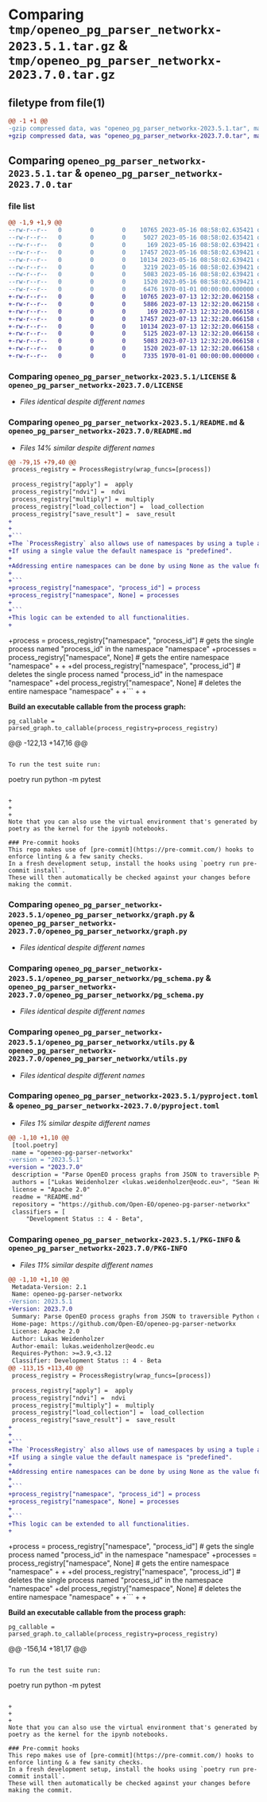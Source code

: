 # Comparing `tmp/openeo_pg_parser_networkx-2023.5.1.tar.gz` & `tmp/openeo_pg_parser_networkx-2023.7.0.tar.gz`

## filetype from file(1)

```diff
@@ -1 +1 @@
-gzip compressed data, was "openeo_pg_parser_networkx-2023.5.1.tar", max compression
+gzip compressed data, was "openeo_pg_parser_networkx-2023.7.0.tar", max compression
```

## Comparing `openeo_pg_parser_networkx-2023.5.1.tar` & `openeo_pg_parser_networkx-2023.7.0.tar`

### file list

```diff
@@ -1,9 +1,9 @@
--rw-r--r--   0        0        0    10765 2023-05-16 08:58:02.635421 openeo_pg_parser_networkx-2023.5.1/LICENSE
--rw-r--r--   0        0        0     5027 2023-05-16 08:58:02.635421 openeo_pg_parser_networkx-2023.5.1/README.md
--rw-r--r--   0        0        0      169 2023-05-16 08:58:02.639421 openeo_pg_parser_networkx-2023.5.1/openeo_pg_parser_networkx/__init__.py
--rw-r--r--   0        0        0    17457 2023-05-16 08:58:02.639421 openeo_pg_parser_networkx-2023.5.1/openeo_pg_parser_networkx/graph.py
--rw-r--r--   0        0        0    10134 2023-05-16 08:58:02.639421 openeo_pg_parser_networkx-2023.5.1/openeo_pg_parser_networkx/pg_schema.py
--rw-r--r--   0        0        0     3219 2023-05-16 08:58:02.639421 openeo_pg_parser_networkx-2023.5.1/openeo_pg_parser_networkx/process_registry.py
--rw-r--r--   0        0        0     5083 2023-05-16 08:58:02.639421 openeo_pg_parser_networkx-2023.5.1/openeo_pg_parser_networkx/utils.py
--rw-r--r--   0        0        0     1520 2023-05-16 08:58:02.639421 openeo_pg_parser_networkx-2023.5.1/pyproject.toml
--rw-r--r--   0        0        0     6476 1970-01-01 00:00:00.000000 openeo_pg_parser_networkx-2023.5.1/PKG-INFO
+-rw-r--r--   0        0        0    10765 2023-07-13 12:32:20.062158 openeo_pg_parser_networkx-2023.7.0/LICENSE
+-rw-r--r--   0        0        0     5886 2023-07-13 12:32:20.062158 openeo_pg_parser_networkx-2023.7.0/README.md
+-rw-r--r--   0        0        0      169 2023-07-13 12:32:20.066158 openeo_pg_parser_networkx-2023.7.0/openeo_pg_parser_networkx/__init__.py
+-rw-r--r--   0        0        0    17457 2023-07-13 12:32:20.066158 openeo_pg_parser_networkx-2023.7.0/openeo_pg_parser_networkx/graph.py
+-rw-r--r--   0        0        0    10134 2023-07-13 12:32:20.066158 openeo_pg_parser_networkx-2023.7.0/openeo_pg_parser_networkx/pg_schema.py
+-rw-r--r--   0        0        0     5125 2023-07-13 12:32:20.066158 openeo_pg_parser_networkx-2023.7.0/openeo_pg_parser_networkx/process_registry.py
+-rw-r--r--   0        0        0     5083 2023-07-13 12:32:20.066158 openeo_pg_parser_networkx-2023.7.0/openeo_pg_parser_networkx/utils.py
+-rw-r--r--   0        0        0     1520 2023-07-13 12:32:20.066158 openeo_pg_parser_networkx-2023.7.0/pyproject.toml
+-rw-r--r--   0        0        0     7335 1970-01-01 00:00:00.000000 openeo_pg_parser_networkx-2023.7.0/PKG-INFO
```

### Comparing `openeo_pg_parser_networkx-2023.5.1/LICENSE` & `openeo_pg_parser_networkx-2023.7.0/LICENSE`

 * *Files identical despite different names*

### Comparing `openeo_pg_parser_networkx-2023.5.1/README.md` & `openeo_pg_parser_networkx-2023.7.0/README.md`

 * *Files 14% similar despite different names*

```diff
@@ -79,15 +79,40 @@
 process_registry = ProcessRegistry(wrap_funcs=[process])
 
 process_registry["apply"] =  apply
 process_registry["ndvi"] =  ndvi
 process_registry["multiply"] =  multiply
 process_registry["load_collection"] =  load_collection
 process_registry["save_result"] =  save_result
+
+
+```
+The `ProcessRegistry` also allows use of namespaces by using a tuple as a key instead of a single value.
+If using a single value the default namespace is "predefined".
+
+Addressing entire namespaces can be done by using None as the value for process_id.
+
+```
+process_registry["namespace", "process_id"] = process
+process_registry["namespace", None] = processes
+
+```
+This logic can be extended to all functionalities.
+
 ```
+process = process_registry["namespace", "process_id"] # gets the single process named "process_id" in the namespace "namespace"
+processes = process_registry["namespace", None] # gets the entire namespace "namespace"
+
+
+del process_registry["namespace", "process_id"] # deletes the single process named "process_id" in the namespace "namespace"
+del process_registry["namespace", None] # deletes the entire namespace "namespace"
+
+```
+
+
 
 **Build an executable callable from the process graph:**
 
 ```
 pg_callable = parsed_graph.to_callable(process_registry=process_registry)
 ```
 
@@ -122,13 +147,16 @@
 ```
 
 To run the test suite run:
 ```
 poetry run python -m pytest
 ```
 
+
+
+
 Note that you can also use the virtual environment that's generated by poetry as the kernel for the ipynb notebooks.
 
 ### Pre-commit hooks
 This repo makes use of [pre-commit](https://pre-commit.com/) hooks to enforce linting & a few sanity checks.
 In a fresh development setup, install the hooks using `poetry run pre-commit install`.
 These will then automatically be checked against your changes before making the commit.
```

### Comparing `openeo_pg_parser_networkx-2023.5.1/openeo_pg_parser_networkx/graph.py` & `openeo_pg_parser_networkx-2023.7.0/openeo_pg_parser_networkx/graph.py`

 * *Files identical despite different names*

### Comparing `openeo_pg_parser_networkx-2023.5.1/openeo_pg_parser_networkx/pg_schema.py` & `openeo_pg_parser_networkx-2023.7.0/openeo_pg_parser_networkx/pg_schema.py`

 * *Files identical despite different names*

### Comparing `openeo_pg_parser_networkx-2023.5.1/openeo_pg_parser_networkx/utils.py` & `openeo_pg_parser_networkx-2023.7.0/openeo_pg_parser_networkx/utils.py`

 * *Files identical despite different names*

### Comparing `openeo_pg_parser_networkx-2023.5.1/pyproject.toml` & `openeo_pg_parser_networkx-2023.7.0/pyproject.toml`

 * *Files 1% similar despite different names*

```diff
@@ -1,10 +1,10 @@
 [tool.poetry]
 name = "openeo-pg-parser-networkx"
-version = "2023.5.1"
+version = "2023.7.0"
 description = "Parse OpenEO process graphs from JSON to traversible Python objects."
 authors = ["Lukas Weidenholzer <lukas.weidenholzer@eodc.eu>", "Sean Hoyal <sean.hoyal@eodc.eu>", "Valentina Hutter <valentina.hutter@eodc.eu>"]
 license = "Apache 2.0"
 readme = "README.md"
 repository = "https://github.com/Open-EO/openeo-pg-parser-networkx"
 classifiers = [
     "Development Status :: 4 - Beta",
```

### Comparing `openeo_pg_parser_networkx-2023.5.1/PKG-INFO` & `openeo_pg_parser_networkx-2023.7.0/PKG-INFO`

 * *Files 11% similar despite different names*

```diff
@@ -1,10 +1,10 @@
 Metadata-Version: 2.1
 Name: openeo-pg-parser-networkx
-Version: 2023.5.1
+Version: 2023.7.0
 Summary: Parse OpenEO process graphs from JSON to traversible Python objects.
 Home-page: https://github.com/Open-EO/openeo-pg-parser-networkx
 License: Apache 2.0
 Author: Lukas Weidenholzer
 Author-email: lukas.weidenholzer@eodc.eu
 Requires-Python: >=3.9,<3.12
 Classifier: Development Status :: 4 - Beta
@@ -113,15 +113,40 @@
 process_registry = ProcessRegistry(wrap_funcs=[process])
 
 process_registry["apply"] =  apply
 process_registry["ndvi"] =  ndvi
 process_registry["multiply"] =  multiply
 process_registry["load_collection"] =  load_collection
 process_registry["save_result"] =  save_result
+
+
+```
+The `ProcessRegistry` also allows use of namespaces by using a tuple as a key instead of a single value.
+If using a single value the default namespace is "predefined".
+
+Addressing entire namespaces can be done by using None as the value for process_id.
+
+```
+process_registry["namespace", "process_id"] = process
+process_registry["namespace", None] = processes
+
+```
+This logic can be extended to all functionalities.
+
 ```
+process = process_registry["namespace", "process_id"] # gets the single process named "process_id" in the namespace "namespace"
+processes = process_registry["namespace", None] # gets the entire namespace "namespace"
+
+
+del process_registry["namespace", "process_id"] # deletes the single process named "process_id" in the namespace "namespace"
+del process_registry["namespace", None] # deletes the entire namespace "namespace"
+
+```
+
+
 
 **Build an executable callable from the process graph:**
 
 ```
 pg_callable = parsed_graph.to_callable(process_registry=process_registry)
 ```
 
@@ -156,14 +181,17 @@
 ```
 
 To run the test suite run:
 ```
 poetry run python -m pytest
 ```
 
+
+
+
 Note that you can also use the virtual environment that's generated by poetry as the kernel for the ipynb notebooks.
 
 ### Pre-commit hooks
 This repo makes use of [pre-commit](https://pre-commit.com/) hooks to enforce linting & a few sanity checks.
 In a fresh development setup, install the hooks using `poetry run pre-commit install`.
 These will then automatically be checked against your changes before making the commit.
```

